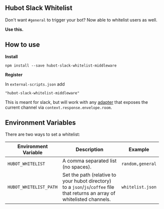 ## Hubot Slack Whitelist

Don't want `#general` to trigger your bot?
Now able to whitelist users as well.

**Use this.**

## How to use

**Install**
```
npm install --save hubot-slack-whitelist-middleware
```

**Register**

In `external-scripts.json` add

```
"hubot-slack-whitelist-middleware"
```


This is meant for slack, but will work with any [adapter](https://github.com/github/hubot/blob/master/docs/adapters.md) that exposes the current channel via `context.response.envelope.room`.

## Environment Variables
There are two ways to set a whitelist:

Environment Variable | Description | Example
--- | --- | ---
`HUBOT_WHITELIST` | A comma separated list (no spaces). | `random,general`
`HUBOT_WHITELIST_PATH` | Set the path (relative to your hubot directory) to a `json`/`js`/`coffee` file that returns an array of whitelisted channels. | `whitelist.json`
